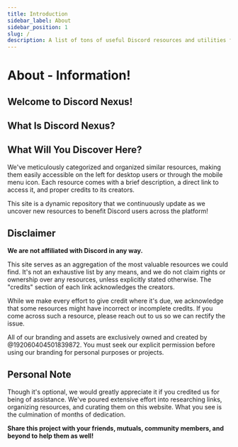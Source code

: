 ```yaml
---
title: Introduction
sidebar_label: About
sidebar_position: 1
slug: /
description: A list of tons of useful Discord resources and utilities for all types of users, from beginners to power users.
---
```


# About - Information!

## Welcome to Discord Nexus!

## What Is Discord Nexus?



## What Will You Discover Here?

We've meticulously categorized and organized similar resources, making them easily accessible on the left for desktop users or through the mobile menu icon. Each resource comes with a brief description, a direct link to access it, and proper credits to its creators.

This site is a dynamic repository that we continuously update as we uncover new resources to benefit Discord users across the platform!

## Disclaimer

**We are not affiliated with Discord in any way.**

This site serves as an aggregation of the most valuable resources we could find. It's not an exhaustive list by any means, and we do not claim rights or ownership over any resources, unless explicitly stated otherwise. The "credits" section of each link acknowledges the creators.

While we make every effort to give credit where it's due, we acknowledge that some resources might have incorrect or incomplete credits. If you come across such a resource, please reach out to us so we can rectify the issue.

All of our branding and assets are exclusively owned and created by @192060404501839872. You must seek our explicit permission before using our branding for personal purposes or projects.

## Personal Note

Though it's optional, we would greatly appreciate it if you credited us for being of assistance. We've poured extensive effort into researching links, organizing resources, and curating them on this website. What you see is the culmination of months of dedication.

**Share this project with your friends, mutuals, community members, and beyond to help them as well!**
